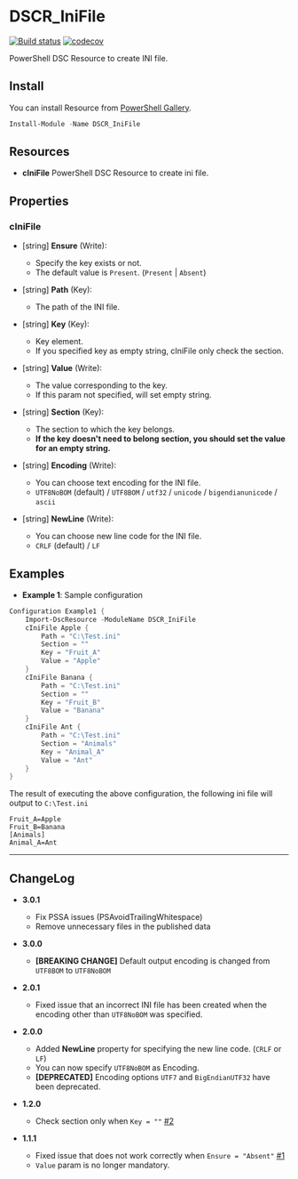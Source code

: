 DSCR_IniFile
====

[![Build status](https://ci.appveyor.com/api/projects/status/2i2u8q4jn9bwgmrd/branch/master?svg=true)](https://ci.appveyor.com/project/mkht/dscr-inifile/branch/master)
[![codecov](https://codecov.io/gh/mkht/DSCR_IniFile/branch/master/graph/badge.svg)](https://codecov.io/gh/mkht/DSCR_IniFile)

PowerShell DSC Resource to create INI file.

## Install
You can install Resource from [PowerShell Gallery](https://www.powershellgallery.com/packages/DSCR_IniFile/).
```Powershell
Install-Module -Name DSCR_IniFile
```

## Resources
* **cIniFile**
PowerShell DSC Resource to create ini file.

## Properties
### cIniFile
+ [string] **Ensure** (Write):
    + Specify the key exists or not.
    + The default value is `Present`. (`Present` | `Absent`)

+ [string] **Path** (Key):
    + The path of the INI file.

+ [string] **Key** (Key):
    + Key element.
    + If you specified key as empty string, cIniFile only check the section.

+ [string] **Value** (Write):
    + The value corresponding to the key.
    + If this param not specified, will set empty string.

+ [string] **Section** (Key):
    + The section to which the key belongs.
    + **If the key doesn't need to belong section, you should set the value for an empty string.**

+ [string] **Encoding** (Write):
    + You can choose text encoding for the INI file.
    + `UTF8NoBOM` (default) / `UTF8BOM` / `utf32` / `unicode` / `bigendianunicode` / `ascii`

+ [string] **NewLine** (Write):
    + You can choose new line code for the INI file.
    + `CRLF` (default) / `LF`


## Examples
+ **Example 1**: Sample configuration
```Powershell
Configuration Example1 {
    Import-DscResource -ModuleName DSCR_IniFile
    cIniFile Apple {
        Path = "C:\Test.ini"
        Section = ""
        Key = "Fruit_A"
        Value = "Apple"
    }
    cIniFile Banana {
        Path = "C:\Test.ini"
        Section = ""
        Key = "Fruit_B"
        Value = "Banana"
    }
    cIniFile Ant {
        Path = "C:\Test.ini"
        Section = "Animals"
        Key = "Animal_A"
        Value = "Ant"
    }
}
```

The result of executing the above configuration, the following ini file will output to `C:\Test.ini`
```
Fruit_A=Apple
Fruit_B=Banana
[Animals]
Animal_A=Ant
```

----
## ChangeLog
+ **3.0.1**
    - Fix PSSA issues (PSAvoidTrailingWhitespace)
    - Remove unnecessary files in the published data

+ **3.0.0**
    - **[BREAKING CHANGE]** Default output encoding is changed from `UTF8BOM` to `UTF8NoBOM`

+ **2.0.1**
    - Fixed issue that an incorrect INI file has been created when the encoding other than `UTF8NoBOM` was specified.

+ **2.0.0**
    - Added **NewLine** property for specifying the new line code. (`CRLF` or `LF`)
    - You can now specify `UTF8NoBOM` as Encoding.
    - **[DEPRECATED]** Encoding options `UTF7` and `BigEndianUTF32` have been deprecated.

+ **1.2.0**
    - Check section only when `Key = ""` [#2](https://github.com/mkht/DSCR_IniFile/issues/2)

+ **1.1.1**
    - Fixed issue that does not work correctly when `Ensure = "Absent"` [#1](https://github.com/mkht/DSCR_IniFile/issues/1)
    - `Value` param is no longer mandatory.
